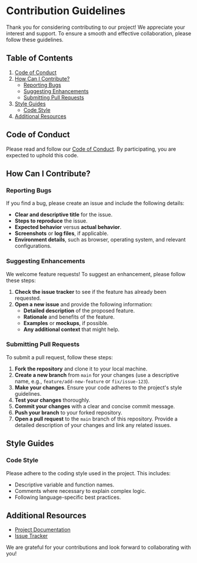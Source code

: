 # Contribution Guidelines

Thank you for considering contributing to our project! We appreciate your interest and support. To ensure a smooth and effective collaboration, please follow these guidelines.

## Table of Contents

1. [Code of Conduct](#code-of-conduct)
2. [How Can I Contribute?](#how-can-i-contribute)
    - [Reporting Bugs](#reporting-bugs)
    - [Suggesting Enhancements](#suggesting-enhancements)
    - [Submitting Pull Requests](#submitting-pull-requests)
3. [Style Guides](#style-guides)
    - [Code Style](#code-style)
4. [Additional Resources](#additional-resources)

## Code of Conduct

Please read and follow our [Code of Conduct](CODE_OF_CONDUCT.md). By participating, you are expected to uphold this code.

## How Can I Contribute?

### Reporting Bugs

If you find a bug, please create an issue and include the following details:

- **Clear and descriptive title** for the issue.
- **Steps to reproduce** the issue.
- **Expected behavior** versus **actual behavior**.
- **Screenshots** or **log files**, if applicable.
- **Environment details**, such as browser, operating system, and relevant configurations.

### Suggesting Enhancements

We welcome feature requests! To suggest an enhancement, please follow these steps:

1. **Check the issue tracker** to see if the feature has already been requested.
2. **Open a new issue** and provide the following information:
    - **Detailed description** of the proposed feature.
    - **Rationale** and benefits of the feature.
    - **Examples** or **mockups**, if possible.
    - **Any additional context** that might help.

### Submitting Pull Requests

To submit a pull request, follow these steps:

1. **Fork the repository** and clone it to your local machine.
2. **Create a new branch** from `main` for your changes (use a descriptive name, e.g., `feature/add-new-feature` or `fix/issue-123`).
3. **Make your changes**. Ensure your code adheres to the project's style guidelines.
4. **Test your changes** thoroughly.
5. **Commit your changes** with a clear and concise commit message.
6. **Push your branch** to your forked repository.
7. **Open a pull request** to the `main` branch of this repository. Provide a detailed description of your changes and link any related issues.

## Style Guides

### Code Style

Please adhere to the coding style used in the project. This includes:

- Descriptive variable and function names.
- Comments where necessary to explain complex logic.
- Following language-specific best practices.

## Additional Resources

- [Project Documentation](https://github.com/CyanFox-Base/CyanFox-Base-Modules/wiki)
- [Issue Tracker](https://github.com/CyanFox-Base/CyanFox-Base-Modules/issues)

We are grateful for your contributions and look forward to collaborating with you!
